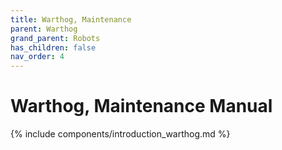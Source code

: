 ```yaml
---
title: Warthog, Maintenance
parent: Warthog
grand_parent: Robots
has_children: false
nav_order: 4
---
```


# Warthog, Maintenance Manual

{% include components/introduction_warthog.md %}

<!-- TODO -->
